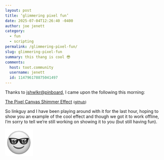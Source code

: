 ```yaml
---
layout: post
title: ‘glimmering pixel fun’
date: 2025-07-04T12:26:40 -0400
author: joe jenett
category:
  - fun
  - scripting
permalink: /glimmering-pixel-fun/
slug: glimmering-pixel-fun
summary: this thang is cool 😎
comments:
  host: toot.community
  username: jenett
  id: 114796178875041497
---
```

<link rel="stylesheet" type="text/css"  href="/css/pixel-canvas.css">
<script src="/js/pixel-canvas.js"></script>

Thanks to <a title="source" href="https://pinboard.in/u:jshwlkr">jshwlkr@pinboard</a>, I came upon the following this morning:

<a title="The Pixel Canvas Shimmer Effect" href="https://ryanmulligan.dev/blog/pixel-canvas/">The Pixel Canvas Shimmer Effect</a> <small>(<a href="https://github.com/hexagoncircle/pixel-canvas">github</a>)</small>

So linkguy and I have been playing around with it for the last hour, hoping to show you an example of the cool effect and though we got it to work offline, I’m sorry to tell we’re still working on showing it to you (but still having fun).

<div class="card">
<pixel-canvas data-gap="2" data-speed="25" data-colors="#51d8ff, #440202, #0ea5e9"></pixel-canvas>
<img src="/images/elguy.png" width="90" alt=""> 
</div>
<a href="https://brid.gy/publish/mastodon"></a>